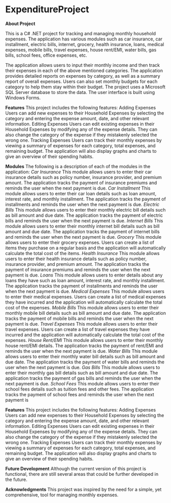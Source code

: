 # ExpenditureProject

**About Project**

This is a C# .NET project for tracking and managing monthly household expenses. The application has various modules such as car insurance, car installment, electric bills, internet, grocery, health insurance, loans, medical expenses, mobile bills, travel expenses, house rent/EMI, water bills, gas bills, school fees, office expenses, etc.

The application allows users to input their monthly income and then track their expenses in each of the above mentioned categories. The application provides detailed reports on expenses by category, as well as a summary report of overall expenses. Users can also set monthly budgets for each category to help them stay within their budget.
The project uses a Microsoft SQL Server database to store the data. The user interface is built using Windows Forms.

**Features**
This project includes the following features:
Adding Expenses
Users can add new expenses to their Household Expenses by selecting the category and entering the expense amount, date, and other relevant information. 
Editing Expenses
Users can edit existing expenses in their Household Expenses by modifying any of the expense details. They can also change the category of the expense if they mistakenly selected the wrong one.
Tracking Expenses
Users can track their monthly expenses by viewing a summary of expenses for each category, total expenses, and remaining budget. The application will also display graphs and charts to give an overview of their spending habits.

**Modules**
The following is a description of each of the modules in the application:
_Car Insurance_
This module allows users to enter their car insurance details such as policy number, insurance provider, and premium amount. The application tracks the payment of insurance premiums and reminds the user when the next payment is due.
_Car Installment_
This module allows users to enter their car loan details such as loan amount, interest rate, and monthly installment. The application tracks the payment of installments and reminds the user when the next payment is due.
_Electric Bills_
This module allows users to enter their monthly electric bill details such as bill amount and due date. The application tracks the payment of electric bills and reminds the user when the next payment is due.
_Internet Bills_
This module allows users to enter their monthly internet bill details such as bill amount and due date. The application tracks the payment of internet bills and reminds the user when the next payment is due.
_Grocery_
This module allows users to enter their grocery expenses. Users can create a list of items they purchase on a regular basis and the application will automatically calculate the total cost of the items.
_Health Insurance_
This module allows users to enter their health insurance details such as policy number, insurance provider, and premium amount. The application tracks the payment of insurance premiums and reminds the user when the next payment is due.
_Loans_
This module allows users to enter details about any loans they have such as loan amount, interest rate, and monthly installment. The application tracks the payment of installments and reminds the user when the next payment is due.
_Medical Expenses_
This module allows users to enter their medical expenses. Users can create a list of medical expenses they have incurred and the application will automatically calculate the total cost of the expenses.
_Mobile Bills_
This module allows users to enter their monthly mobile bill details such as bill amount and due date. The application tracks the payment of mobile bills and reminds the user when the next payment is due.
_Travel Expenses_
This module allows users to enter their travel expenses. Users can create a list of travel expenses they have incurred and the application will automatically calculate the total cost of the expenses.
_House Rent/EMI_
This module allows users to enter their monthly house rent/EMI details. The application tracks the payment of rent/EMI and reminds the user when the next payment is due.
_Water Bills_
This module allows users to enter their monthly water bill details such as bill amount and due date. The application tracks the payment of water bills and reminds the user when the next payment is due.
_Gas Bills_
This module allows users to enter their monthly gas bill details such as bill amount and due date. The application tracks the payment of gas bills and reminds the user when the next payment is due.
_School Fees_
This module allows users to enter their school fees details such as tuition fees and other fees. The application tracks the payment of school fees and reminds the user when the next payment is

**Features**
This project includes the following features:
Adding Expenses
Users can add new expenses to their Household Expenses by selecting the category and entering the expense amount, date, and other relevant information. 
Editing Expenses
Users can edit existing expenses in their Household Expenses by modifying any of the expense details. They can also change the category of the expense if they mistakenly selected the wrong one.
Tracking Expenses
Users can track their monthly expenses by viewing a summary of expenses for each category, total expenses, and remaining budget. The application will also display graphs and charts to give an overview of their spending habits.

**Future Development**
Although the current version of this project is functional, there are still several areas that could be further developed in the future. 

**Acknowledgments**
This project was inspired by the need for a simple, yet comprehensive, tool for managing monthly expenses.


